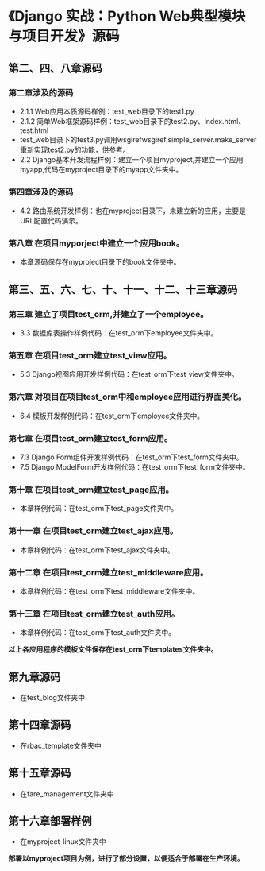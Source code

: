 # 《Django 实战：Python Web典型模块与项目开发》源码


## 第二、四、八章源码

### 第二章涉及的源码

* 2.1.1  Web应用本质源码样例：test_web目录下的test1.py
* 2.1.2  简单Web框架源码样例：test_web目录下的test2.py、index.html、test.html
* test_web目录下的test3.py调用wsgirefwsgiref.simple_server.make_server重新实现test2.py的功能，供参考。
* 2.2  Django基本开发流程样例：建立一个项目myproject,并建立一个应用myapp,代码在myproject目录下的myapp文件夹中。

### 第四章涉及的源码
* 4.2  路由系统开发样例：也在myproject目录下，未建立新的应用，主要是URL配置代码演示。

### 第八章 在项目myporject中建立一个应用book。
* 本章源码保存在myproject目录下的book文件夹中。


## 第三、五、六、七、十、十一、十二、十三章源码

### 第三章 建立了项目test_orm,并建立了一个employee。
* 3.3  数据库表操作样例代码：在test_orm下employee文件夹中。

### 第五章 在项目test_orm建立test_view应用。
* 5.3  Django视图应用开发样例代码：在test_orm下test_view文件夹中。

### 第六章 对项目在项目test_orm中和employee应用进行界面美化。
* 6.4  模板开发样例代码：在test_orm下employee文件夹中。

### 第七章 在项目test_orm建立test_form应用。
* 7.3  Django Form组件开发样例代码：在test_orm下test_form文件夹中。
* 7.5  Django ModelForm开发样例代码：在test_orm下test_form文件夹中。

### 第十章 在项目test_orm建立test_page应用。
* 本章样例代码：在test_orm下test_page文件夹中。

### 第十一章 在项目test_orm建立test_ajax应用。
* 本章样例代码：在test_orm下test_ajax文件夹中。

### 第十二章 在项目test_orm建立test_middleware应用。
* 本章样例代码：在test_orm下test_middleware文件夹中。

### 第十三章 在项目test_orm建立test_auth应用。
* 本章样例代码：在test_orm下test_auth文件夹中。

**以上各应用程序的模板文件保存在test_orm下templates文件夹中。**

## 第九章源码
* 在test_blog文件夹中

## 第十四章源码
* 在rbac_template文件夹中

## 第十五章源码
* 在fare_management文件夹中

## 第十六章部署样例
* 在myproject-linux文件夹中

**部署以myproject项目为例，进行了部分设置，以便适合于部署在生产环境。**
